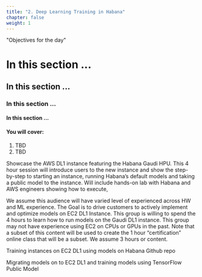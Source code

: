 ```yaml
---
title: "2. Deep Learning Training in Habana"
chapter: false
weight: 1
---
```


"Objectives for the day"

# In this section ...
## In this section ...
### In this section ...
#### In this section ...

#### You will cover:

1. TBD
1. TBD


Showcase the AWS DL1 instance featuring the Habana Gaudi HPU. This 4 hour session will
introduce users to the new instance and show the step-by-step to starting an instance, running Habana’s
default models and taking a public model to the instance. Will include hands-on lab with Habana and
AWS engineers showing how to execute, 

We assume this audience will have varied level of experienced across HW and
ML experience. The Goal is to drive customers to actively implement and optimize models on EC2 DL1
Instance. This group is willing to spend the 4 hours to learn how to run models on the Gaudi DL1
instance. This group may not have experience using EC2 on CPUs or GPUs in the past.
Note that a subset of this content will be used to create the 1 hour “certification” online class that will
be a subset. We assume 3 hours or content.

Training instances on EC2 DL1 using models on Habana Github repo

Migrating models on to EC2 DL1 and training models using TensorFlow Public Model